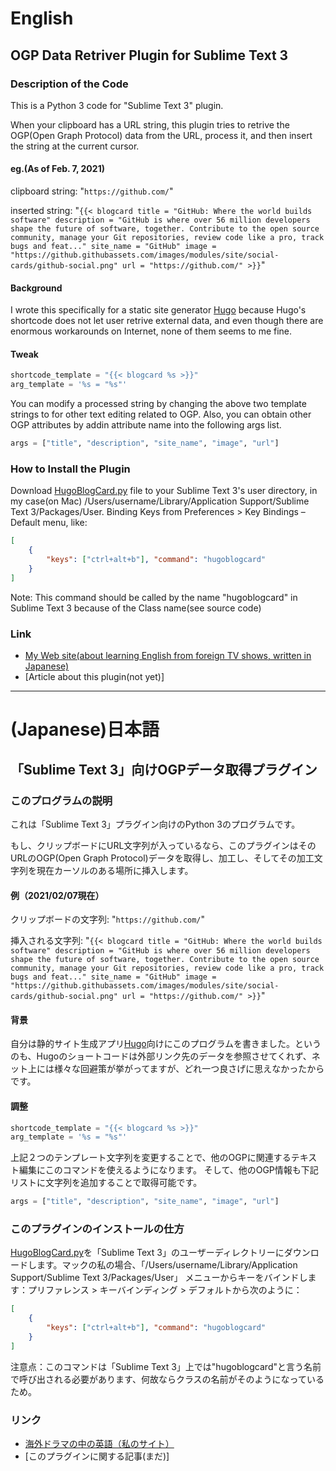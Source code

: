# English
## OGP Data Retriver Plugin for Sublime Text 3
### Description of the Code
This is a Python 3 code for "Sublime Text 3" plugin.

When your clipboard has a URL string, this plugin tries to retrive the OGP(Open Graph Protocol) data from the URL, process it, and then insert the string at the current cursor.

#### eg.(As of Feb. 7, 2021)
clipboard string: "`https://github.com/`"

inserted string: "`{{< blogcard title = "GitHub: Where the world builds software" description = "GitHub is where over 56 million developers shape the future of software, together. Contribute to the open source community, manage your Git repositories, review code like a pro, track bugs and feat..." site_name = "GitHub" image = "https://github.githubassets.com/images/modules/site/social-cards/github-social.png" url = "https://github.com/" >}}`"

#### Background
I wrote this specifically for a static site generator [Hugo](https://gohugo.io/) because Hugo's shortcode does not let user retrive external data,
and even though there are enormous workarounds on Internet, none of them seems to me fine.

#### Tweak
```python
shortcode_template = "{{< blogcard %s >}}"
arg_template = '%s = "%s"'
```

You can modify a processed string by changing the above two template strings to for other text editing related to OGP.
Also, you can obtain other OGP attributes by addin attribute name into the following args list.  

```python
args = ["title", "description", "site_name", "image", "url"]
```

### How to Install the Plugin
Download [HugoBlogCard.py](https://github.com/serendipity-page/OGP-Data-Retriver-Plugin-for-Sublime-Text-3/blob/main/HugoBlogCard.py) file to your Sublime Text 3's user directory, in my case(on Mac) /Users/username/Library/Application Support/Sublime Text 3/Packages/User.
Binding Keys from Preferences > Key Bindings – Default menu, like:
```json
[
    { 
        "keys": ["ctrl+alt+b"], "command": "hugoblogcard"
    }
]
```

Note: This command should be called by the name "hugoblogcard" in Sublime Text 3 because of the Class name(see source code)

### Link
+ [My Web site(about learning English from foreign TV shows, written in Japanese)](https://www.serendipity.page/)
+ [Article about this plugin(not yet)]

---

# (Japanese)日本語
## 「Sublime Text 3」向けOGPデータ取得プラグイン
### このプログラムの説明
これは「Sublime Text 3」プラグイン向けのPython 3のプログラムです。

もし、クリップボードにURL文字列が入っているなら、このプラグインはそのURLのOGP(Open Graph Protocol)データを取得し、加工し、そしてその加工文字列を現在カーソルのある場所に挿入します。

#### 例（2021/02/07現在）
クリップボードの文字列: "`https://github.com/`"

挿入される文字列: "`{{< blogcard title = "GitHub: Where the world builds software" description = "GitHub is where over 56 million developers shape the future of software, together. Contribute to the open source community, manage your Git repositories, review code like a pro, track bugs and feat..." site_name = "GitHub" image = "https://github.githubassets.com/images/modules/site/social-cards/github-social.png" url = "https://github.com/" >}}`"

#### 背景
自分は静的サイト生成アプリ[Hugo](https://gohugo.io/)向けにこのプログラムを書きました。というのも、Hugoのショートコードは外部リンク先のデータを参照させてくれず、ネット上には様々な回避策が挙がってますが、どれ一つ良さげに思えなかったからです。

#### 調整
```python
shortcode_template = "{{< blogcard %s >}}"
arg_template = '%s = "%s"'
```

上記２つのテンプレート文字列を変更することで、他のOGPに関連するテキスト編集にこのコマンドを使えるようになります。
そして、他のOGP情報も下記リストに文字列を追加することで取得可能です。

```python
args = ["title", "description", "site_name", "image", "url"]
```

### このプラグインのインストールの仕方
[HugoBlogCard.py](https://github.com/serendipity-page/OGP-Data-Retriver-Plugin-for-Sublime-Text-3/blob/main/HugoBlogCard.py)を「Sublime Text 3」のユーザーディレクトリーにダウンロードします。マックの私の場合、「/Users/username/Library/Application Support/Sublime Text 3/Packages/User」
メニューからキーをバインドします：プリファレンス > キーバインディング > デフォルトから次のように：
```json
[
    { 
        "keys": ["ctrl+alt+b"], "command": "hugoblogcard"
    }
]
```

注意点：このコマンドは「Sublime Text 3」上では"hugoblogcard"と言う名前で呼び出される必要があります、何故ならクラスの名前がそのようになっているため。

### リンク
+ [海外ドラマの中の英語（私のサイト）](https://www.serendipity.page/)
+ [このプラグインに関する記事(まだ)]
